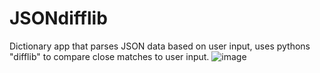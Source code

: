 # JSONdifflib
Dictionary app that parses JSON data based on user input, uses pythons "difflib" to compare close matches to user input.
![image](https://user-images.githubusercontent.com/53841303/132008486-15bea1cb-e06c-4680-ac3a-05627a460cca.png)
